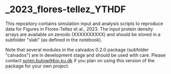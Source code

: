 # _2023_flores-tellez_YTHDF
This repository contains simulation input and analysis scripts to reproduce data for Figures in Flores-Tellez et al., 2023.
The input protein density arrays are available on zenodo (XXXXXXXXXX) and should be stored in a subfolder "slab" (as defined in the notebook).

Note that several modules in the calvados 0.2.0 package (subfolder "calvados") are in development stage and should be used with care. Please contact soren.bulow@bio.ku.dk if you plan on using this version of the package for your own project.

